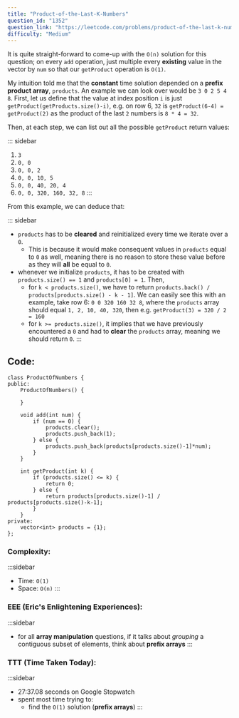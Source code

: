 ```yaml
---
title: "Product-of-the-Last-K-Numbers"
question_id: "1352"
question_link: "https://leetcode.com/problems/product-of-the-last-k-numbers/"
difficulty: "Medium"
---
```


It is quite straight-forward to come-up with the `O(n)` solution for this question; on every `add` operation, 
just multiple every **existing** value in the vector by `num` so that our `getProduct` operation is `O(1)`.

My intuition told me that the **constant** time solution depended on a **prefix product array**, `products`.
An example we can look over would be `3 0 2 5 4 8`. 
First, let us define that the value at index position `i` is just `getProduct(getProducts.size()-i)`, 
e.g. on row 6, `32` is `getProduct(6-4) = getProduct(2)` as the product of the last `2` numbers is `8 * 4 = 32`.

Then, at each step, we can list out all the possible `getProduct` return values:

::: sidebar
1. `3`
2. `0, 0`
3. `0, 0, 2`
4. `0, 0, 10, 5`
5. `0, 0, 40, 20, 4`
6. `0, 0, 320, 160, 32, 8`
:::

From this example, we can deduce that:

::: sidebar
- `products` has to be **cleared** and reinitialized every time we iterate over a `0`. 
    - This is because it would make consequent values in `products` equal to `0` as well, meaning there is no reason to store these value before as they will **all** be equal to `0`.
- whenever we initialize `products`, it has to be created with `products.size() == 1` and `products[0] = 1`. Then,
    - for `k < products.size()`, we have to return `products.back() / products[products.size() - k - 1]`. We can easily see this with an example, take row 6: `0 0 320 160 32 8`, where the `products` array should equal `1, 2, 10, 40, 320`, then e.g. `getProduct(3) = 320 / 2 = 160`
    - for `k >= products.size()`, it implies that we have previously encountered a `0` and had to **clear** the `products` array, meaning we should return `0`. 
:::

## Code<span>:</span>

```{.cpp}
class ProductOfNumbers {
public:
    ProductOfNumbers() {
        
    }
    
    void add(int num) {
        if (num == 0) {
            products.clear();
            products.push_back(1);
        } else {
            products.push_back(products[products.size()-1]*num);
        }
    }
    
    int getProduct(int k) {
        if (products.size() <= k) {
            return 0;
        } else {
            return products[products.size()-1] / products[products.size()-k-1];
        }
    }
private:
    vector<int> products = {1};
};
```

### Complexity<span>:</span>

:::sidebar
- Time: `O(1)`
- Space: `O(n)`
:::

### EEE (Eric's Enlightening Experiences)<span>:</span>

:::sidebar
- for all **array manipulation** questions, if it talks about *grouping* a contiguous subset of elements, think about **prefix arrays**
:::

### TTT (Time Taken Today)<span>:</span>

:::sidebar
- 27:37.08 seconds on Google Stopwatch
- spent most time trying to:
    - find the `O(1)` solution (**prefix arrays**)
:::

